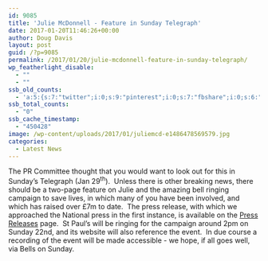 ```yaml
---
id: 9085
title: 'Julie McDonnell - Feature in Sunday Telegraph'
date: 2017-01-20T11:46:26+00:00
author: Doug Davis
layout: post
guid: /?p=9085
permalink: /2017/01/20/julie-mcdonnell-feature-in-sunday-telegraph/
wp_featherlight_disable:
  - ""
  - ""
ssb_old_counts:
  - 'a:5:{s:7:"twitter";i:0;s:9:"pinterest";i:0;s:7:"fbshare";i:0;s:6:"reddit";i:0;s:6:"tumblr";N;}'
ssb_total_counts:
  - "0"
ssb_cache_timestamp:
  - "450428"
image: /wp-content/uploads/2017/01/juliemcd-e1486478569579.jpg
categories:
  - Latest News
---
```

The PR Committee thought that you would want to look out for this in Sunday’s Telegraph (Jan 29<sup>th</sup>).  Unless there is other breaking news, there should be a two-page feature on Julie and the amazing bell ringing campaign to save lives, in which many of you have been involved, and which has raised over £7m to date.  The press release, with which we approached the National press in the first instance, is available on the [Press Releases](/press-releases/) page.  St Paul’s will be ringing for the campaign around 2pm on Sunday 22nd, and its website will also reference the event.  In due course a recording of the event will be made accessible - we hope, if all goes well, via Bells on Sunday.
